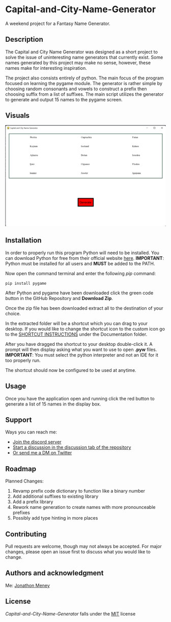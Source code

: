 # Capital-and-City-Name-Generator
A weekend project for a Fantasy Name Generator.

## Description
The Capital and City Name Generator was designed as a short project to solve the issue of uninteresting name generators
that currently exist. Some names generated by this project may make no sense, however, these names make for interesting
inspiration.

The project also consists entirely of python. The main focus of the program focused on learning the pygame module. The 
generator is rather simple by choosing random consonants and vowels to construct a prefix then choosing suffix from a
list of suffixes. The main script utilizes the generator to generate and output 15 names to the pygame screen.

## Visuals
![Generated Names](assets/README-Screenshots/screenshot-of-generated-names.png)

## Installation
In order to properly run this program Python will need to be installed. You can download Python for free from their
official website [here](https://www.python.org/downloads/). **IMPORTANT**: Python must be installed for all users and
**MUST** be added to the PATH.

Now open the command terminal and enter the following _pip_ command:
```commandline
pip install pygame
```

After Python and pygame have been downloaded click the green code button in the GitHub Repository and **Download Zip**.

Once the zip file has been downloaded extract all to the destination of your choice.

In the extracted folder will be a shortcut which you can drag to your desktop. If you would like to change the shortcut
icon to the custom icon go to the [SHORTCUT INSTRUCTIONS](documentation/SHORTCUT%20INSTRUCTIONS.md) under the 
Documentation folder.

After you have dragged the shortcut to your desktop double-click it. A prompt will then display asking what you want to
use to open **.pyw** files. **IMPORTANT**: You must select the python interpreter and not an IDE for it too properly run.

The shortcut should now be configured to be used at anytime.

## Usage
Once you have the application open and running click the red button to generate a list of 15 names in the display box.

## Support
Ways you can reach me:
- [Join the discord server](https://discord.gg/mTyQrpFFxY)
- [Start a discussion in the discussion tab of the repository](https://github.com/OsmiumCoder/Capital-and-City-Name-Generator/discussions)
- [Or send me a DM on Twitter](https://twitter.com/Jonathon_Meney)

## Roadmap
Planned Changes:
1. Revamp prefix code dictionary to function like a binary number
2. Add additional suffixes to existing library
3. Add a prefix library
4. Rework name generation to create names with more pronounceable prefixes
5. Possibly add type hinting in more places

## Contributing
Pull requests are welcome, though may not always be accepted. For major changes, please open an issue first to discuss 
what you would like to change.

## Authors and acknowledgment
Me: [Jonathon Meney](https://github.com/OsmiumCoder)

## License
_Capital-and-City-Name-Generator_ falls under the [MIT](https://choosealicense.com/licenses/mit/) license
